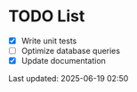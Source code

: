 # TODO List

- [x] Write unit tests
- [ ] Optimize database queries
- [x] Update documentation

Last updated: 2025-06-19 02:50
